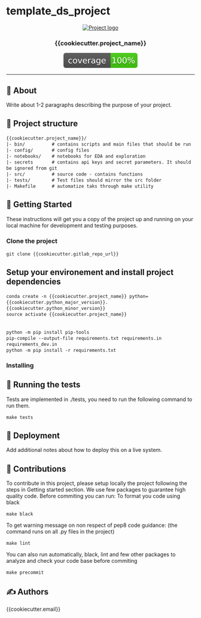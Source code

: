 # template_ds_project

<p align="center">
  <a href="" rel="noopener">
 <img width=200px height=200px src="https://i.imgur.com/6wj0hh6.jpg" alt="Project logo"></a>
</p>

<h3 align="center">{{cookiecutter.project_name}}</h3>

<div align="center">

  [![code coverage](coverage.svg "Code coverage")]()
</div>

---


## 🧐 About <a name = "about"></a>
Write about 1-2 paragraphs describing the purpose of your project.

## 🔖 Project structure

```
{{cookiecutter.project_name}}/
|- bin/          # contains scripts and main files that should be run
|- config/       # config files
|- notebooks/    # notebooks for EDA and exploration
|- secrets       # contains api keys and secret parameters. It should be ignored from git
|- src/          # source code - contains functions
|- tests/        # Test files should mirror the src folder
|- Makefile      # automatize taks through make utility
```

## 🏁 Getting Started <a name = "getting_started"></a>
These instructions will get you a copy of the project up and running on your local machine for development and testing purposes.

### Clone the project 
```
git clone {{cookiecutter.gitlab_repo_url}}
```

## Setup your environement and install project dependencies
```
conda create -n {{cookiecutter.project_name}} python={{cookiecutter.python_major_version}}.{{cookiecutter.python_minor_version}}
source activate {{cookiecutter.project_name}}


python -m pip install pip-tools
pip-compile --output-file requirements.txt requirements.in requirements_dev.in
python -m pip install -r requirements.txt
```

### Installing

## 🔧 Running the tests
Tests are implemented in ./tests, you need to run the following command to run them.
```
make tests
```

## 🚀 Deployment
Add additional notes about how to deploy this on a live system.

## 🎈 Contributions
To contribute in this project, please setup locally the project following the steps  in Getting started section.
We use few packages to guarantee high quality code. Before commiting you can run:
To format you code using black
```
make black
```
To get warning message on non respect of pep8 code guidance:
(the command runs on all .py files in the project)
```
make lint
```
You can also run automatically, black, lint and few other packages to analyze and check your code base before commiting
```
make precommit
```

##  ✍️ Authors
{{cookiecutter.email}}